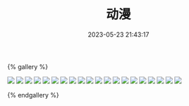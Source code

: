 ﻿---
title: 动漫
date: 2023-05-23 21:43:17
comments: false
---

{% gallery %}

![](/assets/cartoon/infinity-13356251.jpg)
![](/assets/cartoon/infinity-4359874.jpg)
![](https://cdn.staticaly.com/gh/1405720461/images@master/cartoon/1.jpg)
![](https://cdn.staticaly.com/gh/1405720461/images@master/cartoon/2.jpg)
![](https://cdn.staticaly.com/gh/1405720461/images@master/cartoon/5.jpg)
![](https://cdn.staticaly.com/gh/1405720461/images@master/cartoon/6.jpg)
![](https://cdn.staticaly.com/gh/1405720461/images@master/cartoon/7.jpg)
![](https://cdn.staticaly.com/gh/1405720461/images@master/cartoon/8.jpg)
![](https://cdn.staticaly.com/gh/1405720461/images@master/cartoon/9.jpg)
![](https://cdn.staticaly.com/gh/1405720461/images@master/cartoon/10.jpg)
![](https://cdn.staticaly.com/gh/1405720461/images@master/cartoon/11.jpg)
![](https://cdn.staticaly.com/gh/1405720461/images@master/cartoon/12.jpg)
![](https://cdn.staticaly.com/gh/1405720461/images@master/cartoon/13.jpg)
![](https://cdn.staticaly.com/gh/1405720461/images@master/cartoon/14.jpg)
![](https://cdn.staticaly.com/gh/1405720461/images@master/cartoon/15.jpg)
![](https://cdn.staticaly.com/gh/1405720461/images@master/cartoon/16.jpg)
![](https://cdn.staticaly.com/gh/1405720461/images@master/cartoon/17.jpg)
![](https://cdn.staticaly.com/gh/1405720461/images@master/cartoon/18.jpg)
![](https://cdn.staticaly.com/gh/1405720461/images@master/cartoon/19.jpg)
![](https://cdn.staticaly.com/gh/1405720461/images@master/cartoon/20.jpg)

{% endgallery %}
